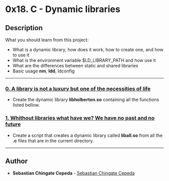 # 0x18. C - Dynamic libraries

## Description
What you should learn from this project:

* What is a dynamic library, how does it work, how to create one, and how to use it
* What is the environment variable $LD_LIBRARY_PATH and how use it
* What are the differences between static and shared libraries
* Basic usage **nm**, **ldd**, ldconfig

---

### [0. A library is not a luxury but one of the necessities of life](./libholberton.so)
* Create the dynamic library **libholberton.so** containing all the functions listed bellow.


### [1. Whithout libraries what have we? We have no past and no future](./1-create_dynamic_lib.sh)
* Create a script that creates a dynamic library called **liball.so** from all the **.c** files that are in the current directory.

---

## Author
* **Sebastian Chingate Cepeda** - [Sebastian Chingate Cepeda](https://github.com/sebastianchc)
